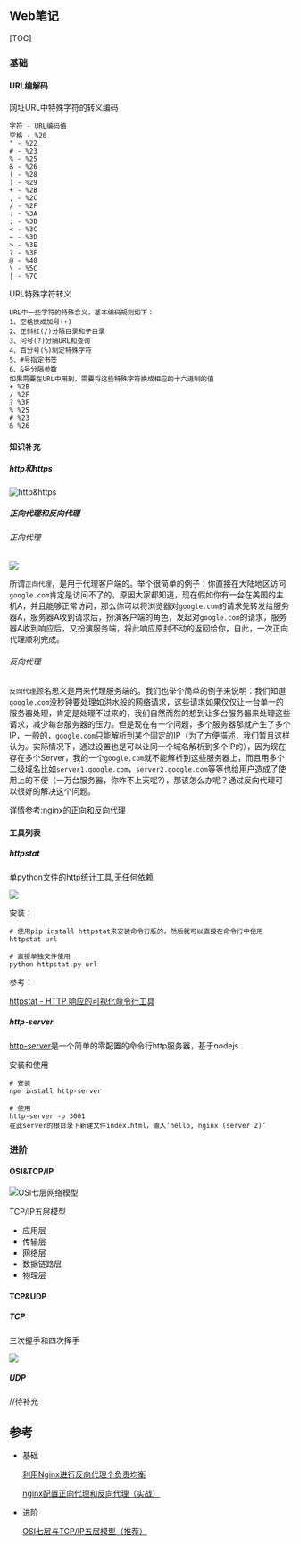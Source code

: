 ## Web笔记

[TOC]

### 基础

#### URL编解码

网址URL中特殊字符的转义编码

```she
字符 - URL编码值
空格 - %20
" - %22
# - %23
% - %25
& - %26
( - %28
) - %29
+ - %2B
, - %2C
/ - %2F
: - %3A
; - %3B
< - %3C
= - %3D
> - %3E
? - %3F
@ - %40
\ - %5C
| - %7C 
```

URL特殊字符转义 

```shell
URL中一些字符的特殊含义，基本编码规则如下：
1、空格换成加号(+)
2、正斜杠(/)分隔目录和子目录
3、问号(?)分隔URL和查询
4、百分号(%)制定特殊字符
5、#号指定书签
6、&号分隔参数
如果需要在URL中用到，需要将这些特殊字符换成相应的十六进制的值
+ %2B
/ %2F
? %3F
% %25
# %23
& %26
```



#### 知识补充

##### http和https

![http&https](https://mmbiz.qpic.cn/mmbiz_jpg/Pn4Sm0RsAuiaxTry6S0jiabbia7SwYOXDq2DxCAUOYKAjahDibpvibZpsibPpeS8HRzZKM3BrkvuSv2FhtzHBnFWjkEg/640?wx_fmt=jpeg&tp=webp&wxfrom=5&wx_lazy=1)

##### 正向代理和反向代理

###### 正向代理

![](http://p3.pstatp.com/large/39a60000f56a68371985)

​	所谓`正向代理`，是用于代理客户端的。举个很简单的例子：你直接在大陆地区访问`google.com`肯定是访问不了的，原因大家都知道，现在假如你有一台在美国的主机A，并且能够正常访问，那么你可以将浏览器对`google.com`的请求先转发给服务器A，服务器A收到请求后，扮演客户端的角色，发起对`google.com`的请求，服务器A收到响应后，又扮演服务端，将此响应原封不动的返回给你，自此，一次正向代理顺利完成。

###### 反向代理

​	`反向代理`顾名思义是用来代理服务端的。我们也举个简单的例子来说明：我们知道`google.com`没秒钟要处理如洪水般的网络请求，这些请求如果仅仅让一台单一的服务器处理，肯定是处理不过来的，我们自然而然的想到让多台服务器来处理这些请求，减少每台服务器的压力。但是现在有一个问题，多个服务器那就产生了多个IP，一般的，`google.com`只能解析到某个固定的IP（为了方便描述，我们暂且这样认为。实际情况下，通过设置也是可以让同一个域名解析到多个IP的），因为现在存在多个Server，我的一个`google.com`就不能解析到这些服务器上，而且用多个二级域名比如`server1.google.com`，`server2.google.com`等等也给用户造成了使用上的不便（一万台服务器，你咋不上天呢?），那该怎么办呢？通过反向代理可以很好的解决这个问题。

详情参考:[nginx的正向和反向代理](http://natumsol.github.io/2016/03/16/nginx-basic/)

#### 工具列表

##### httpstat

单python文件的http统计工具,无任何依赖

![](http://img2.tuicool.com/fiymIri.png!web)

安装：

```shell
# 使用pip install httpstat来安装命令行版的，然后就可以直接在命令行中使用
httpstat url 

# 直接单独文件使用
python httpstat.py url
```

参考：

[httpstat - HTTP 响应的可视化命令行工具](http://www.tuicool.com/articles/BJFRBjj)

##### http-server

[http-server](https://github.com/indexzero/http-server)是一个简单的零配置的命令行http服务器，基于nodejs

安装和使用

```shell
# 安装
npm install http-server

# 使用
http-server -p 3001
在此server的根目录下新建文件index.html，输入’hello, nginx (server 2)’
```

### 进阶

#### OSI&TCP/IP

![OSI七层网络模型](http://www.2cto.com/uploadfile/2013/1026/20131026083024168.gif)

TCP/IP五层模型

- 应用层
- 传输层
- 网络层
- 数据链路层
- 物理层

#### TCP&UDP

##### TCP

三次握手和四次挥手

![](http://p3.pstatp.com/large/46f100023c44585f5481)

##### UDP

//待补充

## 参考

- 基础

  [利用Nginx进行反向代理个负责均衡](http://natumsol.github.io/2016/03/16/nginx-basic/)

  [nginx配置正向代理和反向代理（实战）](http://www.toutiao.com/i6462125121552253454/)

- 进阶

  [OSI七层与TCP/IP五层模型（推荐）](https://www.2cto.com/net/201310/252965.html)